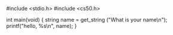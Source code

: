 #include <stdio.h>
#include <cs50.h>


int main(void)
{
    string name = get_string ("What is your name\n");
    printf("hello, %s\n", name);
}
